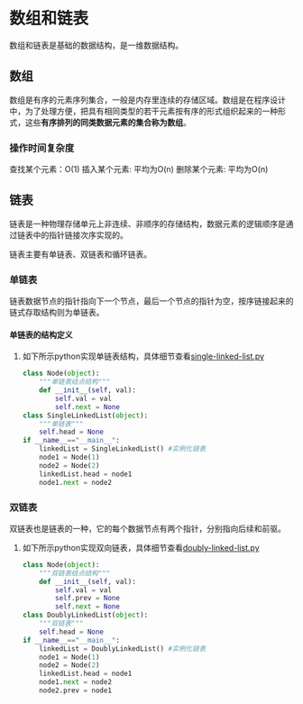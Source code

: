 # 数组和链表

数组和链表是基础的数据结构，是一维数据结构。 

## 数组

数组是有序的元素序列集合，一般是内存里连续的存储区域。数组是在程序设计中，为了处理方便，把具有相同类型的若干元素按有序的形式组织起来的一种形式，这些**有序排列的同类数据元素的集合称为数组**。

### 操作时间复杂度

查找某个元素：O(1)
插入某个元素: 平均为O(n)
删除某个元素: 平均为O(n)

## 链表

链表是一种物理存储单元上非连续、非顺序的存储结构，数据元素的逻辑顺序是通过链表中的指针链接次序实现的。

链表主要有单链表、双链表和循环链表。

### 单链表

链表数据节点的指针指向下一个节点，最后一个节点的指针为空，按序链接起来的链式存取结构则为单链表。

#### 单链表的结构定义
1. 如下所示python实现单链表结构，具体细节查看[single-linked-list.py](/imgs/pys/algorithm/single-linked-list.py)
    ```python
    class Node(object):
        """单链表结点结构"""
        def __init__(self, val):
            self.val = val
            self.next = None
    class SingleLinkedList(object):
        """单链表"""
        self.head = None
    if __name__=="__main__":
        linkedList = SingleLinkedList() #实例化链表
        node1 = Node(1)
        node2 = Node(2)
        linkedList.head = node1
        node1.next = node2
    ```

### 双链表

双链表也是链表的一种，它的每个数据节点有两个指针，分别指向后续和前驱。

1. 如下所示python实现双向链表，具体细节查看[doubly-linked-list.py](/imgs/pys/algorithm/doubly-linked-list.py)
    ```python
    class Node(object):
        """双链表结点结构"""
        def __init__(self, val):
            self.val = val
            self.prev = None
            self.next = None
    class DoublyLinkedList(object):
        """双链表"""
        self.head = None
    if __name__=="__main__":
        linkedList = DoublyLinkedList() #实例化链表
        node1 = Node(1)
        node2 = Node(2)
        linkedList.head = node1
        node1.next = node2
        node2.prev = node1
    ```
